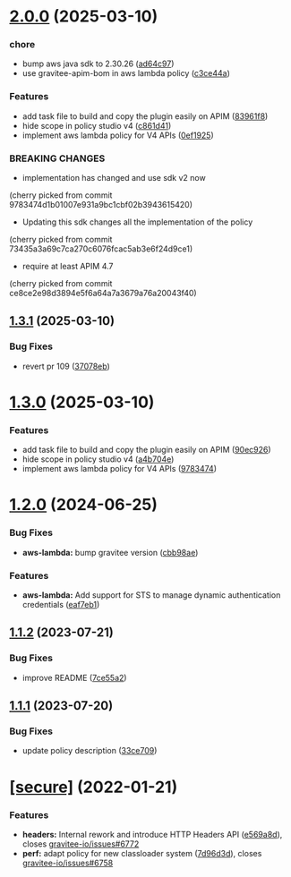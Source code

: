 # [2.0.0](https://github.com/gravitee-io/gravitee-policy-aws-lambda/compare/1.3.1...2.0.0) (2025-03-10)


### chore

* bump aws java sdk to 2.30.26 ([ad64c97](https://github.com/gravitee-io/gravitee-policy-aws-lambda/commit/ad64c9790252157f9f16e40a4a97d3408086fde4))
* use gravitee-apim-bom in aws lambda policy ([c3ce44a](https://github.com/gravitee-io/gravitee-policy-aws-lambda/commit/c3ce44a84a738d6c2e3528186d70361bf78bc706))


### Features

* add task file to build and copy the plugin easily on APIM ([83961f8](https://github.com/gravitee-io/gravitee-policy-aws-lambda/commit/83961f89a4743c9de47f0e7dc8556077a888ff5f))
* hide scope in policy studio v4 ([c861d41](https://github.com/gravitee-io/gravitee-policy-aws-lambda/commit/c861d41d525816a191efeff7217d2f984a80e46c))
* implement aws lambda policy for V4 APIs ([0ef1925](https://github.com/gravitee-io/gravitee-policy-aws-lambda/commit/0ef1925201d0e18d0b361ed671ceb8201aa0e1bc))


### BREAKING CHANGES

* implementation has changed and use sdk v2 now

(cherry picked from commit 9783474d1b01007e931a9bc1cbf02b3943615420)
* Updating this sdk changes all the implementation of the policy

(cherry picked from commit 73435a3a69c7ca270c6076fcac5ab3e6f24d9ce1)
* require at least APIM 4.7

(cherry picked from commit ce8ce2e98d3894e5f6a64a7a3679a76a20043f40)

## [1.3.1](https://github.com/gravitee-io/gravitee-policy-aws-lambda/compare/1.3.0...1.3.1) (2025-03-10)


### Bug Fixes

* revert pr 109 ([37078eb](https://github.com/gravitee-io/gravitee-policy-aws-lambda/commit/37078ebfdf9c6206cb326ab9e564030bc8118ca2))

# [1.3.0](https://github.com/gravitee-io/gravitee-policy-aws-lambda/compare/1.2.0...1.3.0) (2025-03-10)


### Features

* add task file to build and copy the plugin easily on APIM ([90ec926](https://github.com/gravitee-io/gravitee-policy-aws-lambda/commit/90ec926b7941241ffd698a1405911ad35517cb9c))
* hide scope in policy studio v4 ([a4b704e](https://github.com/gravitee-io/gravitee-policy-aws-lambda/commit/a4b704eb2319f2a68369c8a3abb1f9dc871a78fe))
* implement aws lambda policy for V4 APIs ([9783474](https://github.com/gravitee-io/gravitee-policy-aws-lambda/commit/9783474d1b01007e931a9bc1cbf02b3943615420))

# [1.2.0](https://github.com/gravitee-io/gravitee-policy-aws-lambda/compare/1.1.2...1.2.0) (2024-06-25)


### Bug Fixes

* **aws-lambda:** bump gravitee version ([cbb98ae](https://github.com/gravitee-io/gravitee-policy-aws-lambda/commit/cbb98aee04673dad69f4e6092a95cb6cf2573999))


### Features

* **aws-lambda:** Add support for STS to manage dynamic authentication credentials ([eaf7eb1](https://github.com/gravitee-io/gravitee-policy-aws-lambda/commit/eaf7eb11172de031bf202467ce26ec6c3a708da9))

## [1.1.2](https://github.com/gravitee-io/gravitee-policy-aws-lambda/compare/1.1.1...1.1.2) (2023-07-21)


### Bug Fixes

* improve README ([7ce55a2](https://github.com/gravitee-io/gravitee-policy-aws-lambda/commit/7ce55a2ac591adce63317f2cbfbc95e9224964dc))

## [1.1.1](https://github.com/gravitee-io/gravitee-policy-aws-lambda/compare/1.1.0...1.1.1) (2023-07-20)


### Bug Fixes

* update policy description ([33ce709](https://github.com/gravitee-io/gravitee-policy-aws-lambda/commit/33ce709bae20cdea3e5d87906f3cc007fd2940f2))

# [[secure]](https://github.com/gravitee-io/gravitee-policy-aws-lambda/compare/1.0.0...[secure]) (2022-01-21)


### Features

* **headers:** Internal rework and introduce HTTP Headers API ([e569a8d](https://github.com/gravitee-io/gravitee-policy-aws-lambda/commit/e569a8da2713651d5d311aa0c6f206f64d1955d4)), closes [gravitee-io/issues#6772](https://github.com/gravitee-io/issues/issues/6772)
* **perf:** adapt policy for new classloader system ([7d96d3d](https://github.com/gravitee-io/gravitee-policy-aws-lambda/commit/7d96d3d5d55dff41eb9634efb2c1035fe8620478)), closes [gravitee-io/issues#6758](https://github.com/gravitee-io/issues/issues/6758)
